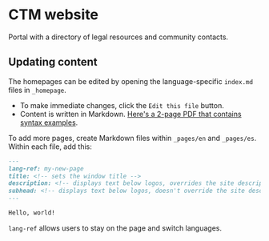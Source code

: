 # CTM website

Portal with a directory of legal resources and community contacts.

## Updating content

The homepages can be edited by opening the language-specific `index.md` files in `_homepage`.
- To make immediate changes, click the `Edit this file` button. 
- Content is written in Markdown. [Here's a 2-page PDF that contains syntax examples](https://guides.github.com/pdfs/markdown-cheatsheet-online.pdf). 

To add more pages, create Markdown files within `_pages/en` and `_pages/es`. Within each file, add this:

```markdown
---
lang-ref: my-new-page
title: <!-- sets the window title -->
description: <!-- displays text below logos, overrides the site description used in search results -->
subhead: <!-- displays text below logos, doesn't override the site description -->
---

Hello, world!
```

`lang-ref` allows users to stay on the page and switch languages.
